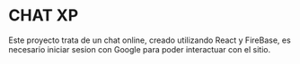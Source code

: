 
# CHAT XP

Este proyecto trata de un chat online, creado utilizando React y FireBase, es necesario iniciar sesion con Google para poder interactuar con el sitio.




